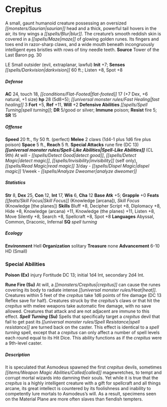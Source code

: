 ﻿---
cssclass: [monsters]
title1: Crepitus
is_3.5: true
desc_short: A small, gaunt humanoid creature possessing an oversized saurian  head
  and a thick, powerful tail hovers in the  air, its tiny wings a blur. The creature's
  smooth reddish skin is covered in a maze of glowing golden runes. Its fingers and
  toes end in razor-sharp claws, and a wide mouth beneath incongruously intelligent
  eyes bristles with rows of tiny needle teeth.
title2: Crepitus
CR: 5
sources:
- name: Tower of the Last Baron
  page: 30
  link: http://paizo.com/store/paizo/pathfinder/modules/35E/v5748btpy83wa
alignment: LE
size: Small
type: outsider
subtypes:
- evil
- extraplanar
- lawful
initiative:
  bonus: 7
senses:
  darkvision: 60
AC:
  AC: 24
  touch: 18
  flat_footed: 17
  components:
    dex: 7
    natural: 6
    size: 1
HP:
  HP: 28
  long: 5d8+5
  fast_healing: 3
saves:
  fort: 5
  ref: 11
  will: 2
defensive_abilities:
- spell turning
DR:
- amount: 5
  weakness: good or silver
immunities:
- poison
resistances:
  fire: 5
SR: 15
speeds:
  base: 20
  fly: 50
  fly_maneuverability: perfect
attacks:
  melee:
  - - text: 2 claws (1d4-1 plus 1d6 fire plus poison)
      entries:
      - - damage: 1d4-1
        - damage: 1d6
          type: fire
        - effect: poison
      count: 2
      attack: claws
  special:
  - rune fire (DC 13)
space: 5
reach: 5
spell_like_abilities:
  entries:
  - name: detect good
    source: default
    freq: At will
  - name: detect magic
    source: default
    freq: At will
  - name: invisibility
    source: default
    freq: At will
    other: self only
  - name: read magic
    source: default
    freq: At will
  - name: dispel magic
    source: default
    freq: 3/day
  - name: analyze dweomer
    source: default
    freq: 1/week
  sources:
  - name: default
    CL: 9
ability_scores:
  STR: 8
  DEX: 25
  CON: 12
  INT: 17
  WIS: 6
  CHA: 12
BAB: 5
grapple_3.5: 0
feats:
- name: Skill Focus (Knowledge [arcana])
- name: Skill Focus (Knowledge [the planes])
skills:
  Bluff: 8
  Decipher Script: 8
  Diplomacy: 8
  Hide: 8
  Knowledge (arcana): 11
  Knowledge (the planes): 11
  Listen: 8
  Move Silently: 8
  Search: 8
  Spellcraft: 8
  Spot: 8
languages:
- Abyssal
- Common
- Draconic
- Infernal
special_qualities:
- spell turning
ecology:
  environment: Hell
  organization: solitary
  treasure_type: none
  advancement_3.5:
  - type: size
    HD_min: 6
    size: Small
    HD_max: 10
special_abilities:
  Poison (Ex): injury Fortitude DC 13; initial 1d4 Int, secondary 2d4 Int.
  Rune Fire (Su): At will, a crepitus can cause the runes covering its body to radiate
    intense heat. Creatures within 5 feet of the crepitus take 1d6 points of fire
    damage (DC 13 Reflex save for half). Creatures struck by the crepitus's claws
    or that hit the crepitus with melee weapons take automatic fire damage, with no
    save allowed. Creatures that attack and are not adjacent are immune to this effect.
  Spell Turning (Su): Spells that specifically target a crepitus devil that fail to
    get past its spell resistance are turned back on the caster. This effect is identical
    to a spell turning spell, except that a crepitus can only affect a number of spell
    levels each round equal to its Hit Dice. This ability functions as if the crepitus
    were a 9th-level caster.
desc_long: It is speculated that Asmodeus spawned the first crepitus devils, sometimes
  called magewretches, to tempt and corrupt mortal wizards into damning their souls.
  Yet while it is true that the crepitus is  a highly intelligent creature with a
  gift for spellcraft and all things arcane, its great intellect is countered by its
  foolishness and inability to competently lure mortals to Asmodeus's will. As a result,
  specimens seen on the Material Plane are more often slaves than fiendish tempters.

---

# Crepitus
A small, gaunt humanoid creature possessing an oversized _[[monsters/Saurian|saurian]]_ head and a thick, powerful tail hovers in the air, its tiny wings a _[[spells/Blur|blur]]_. The creature’s smooth reddish skin is covered in a _[[spells/Maze|maze]]_ of glowing golden runes. Its fingers and toes end in razor-sharp claws, and a wide mouth beneath incongruously intelligent eyes bristles with rows of tiny needle teeth.
**Source** Tower of the Last Baron pg. 30

LE Small outsider (evil, extraplanar, lawful)
**Init** +7; **Senses** _[[spells/Darkvision|darkvision]]_ 60 ft.; Listen +8, Spot +8

##### Defense

**AC** 24, touch 18, _[[conditions/Flat-Footed|flat-footed]]_ 17 (+7 Dex, +6 natural, +1 size)
**hp** 28 (5d8+5); _[[universal monster rules/Fast Healing|fast healing]]_ 3
**Fort** +5, **Ref** +11, **Will** +2
**Defensive Abilities** _[[spells/Spell Turning|spell turning]]_; **DR** 5/good or silver; **Immune** poison; **Resist** fire 5; **SR** 15

##### Offense
**Speed** 20 ft., fly 50 ft. (perfect)
**Melee** 2 claws (1d4-1 plus 1d6 fire plus poison)
**Space** 5 ft., **Reach** 5 ft.
**Special Attacks** rune fire (DC 13)
**_[[universal monster rules/Spell-Like Abilities|Spell-Like Abilities]]_** (CL 9th)
At will - _[[spells/Detect Good|detect good]]_, _[[spells/Detect Magic|detect magic]]_, _[[spells/Invisibility|invisibility]]_ (self only), _[[spells/Read Magic|read magic]]_
3/day - _[[spells/Dispel Magic|dispel magic]]_
1/week - _[[spells/Analyze Dweomer|analyze dweomer]]_

##### Statistics
**Str** 8, **Dex** 25, **Con** 12, **Int** 17, **Wis** 6, **Cha** 12
**Base Atk** +5; **Grapple** +0
**Feats** _[[feats/Skill Focus|Skill Focus]]_ (Knowledge [arcana]), _Skill Focus_ (Knowledge [the planes])
**Skills** Bluff +8, Decipher Script +8, Diplomacy +8, Hide +8, Knowledge (arcana) +11, Knowledge (the planes) +11, Listen +8, Move Silently +8, Search +8, Spellcraft +8, Spot +8
**Languages** Abyssal, Common, Draconic, Infernal
**SQ** _spell turning_

##### Ecology

**Environment** Hell
**Organization** solitary
**Treasure** none
**Advancement** 6-10 HD (Small)

### Special Abilities

**Poison (Ex)** injury Fortitude DC 13; initial 1d4 Int, secondary 2d4 Int.

**Rune Fire (Su)** At will, a _[[monsters/Crepitus|crepitus]]_ can cause the runes covering its body to radiate intense _[[universal monster rules/Heat|heat]]_. Creatures within 5 feet of the _crepitus_ take 1d6 points of fire damage (DC 13 Reflex save for half). Creatures struck by the _crepitus_’s claws or that hit the _crepitus_ with melee weapons take automatic fire damage, with no save allowed. Creatures that attack and are not adjacent are immune to this effect.
**_Spell Turning_ (Su)** Spells that specifically target a _crepitus_ devil that fail to get past its _[[universal monster rules/Spell Resistance|spell resistance]]_ are turned back on the caster. This effect is identical to a _spell turning_ spell, except that a _crepitus_ can only affect a number of spell levels each round equal to its Hit Dice. This ability functions as if the _crepitus_ were a 9th-level caster.

##### Description

It is speculated that Asmodeus spawned the first _crepitus_ devils, sometimes _[[items/Weapon Magic Abilities/Called|called]]_ magewretches, to tempt and corrupt mortal wizards into damning their souls. Yet while it is true that the _crepitus_ is a highly intelligent creature with a gift for spellcraft and all things arcane, its great intellect is countered by its foolishness and inability to competently lure mortals to Asmodeus’s will. As a result, specimens seen on the Material Plane are more often slaves than fiendish tempters.